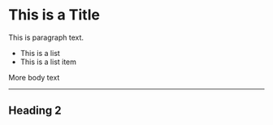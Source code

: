 <!--
title: This Is A Post 2
-->

# This is a Title

This is paragraph text.

- This is a list
- This is a list item

More body text

---

## Heading 2
